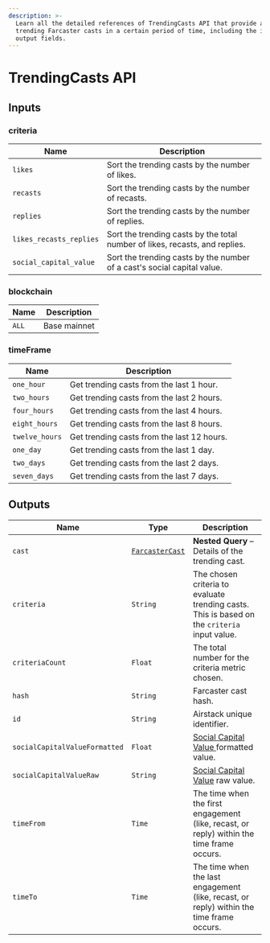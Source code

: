 ```yaml
---
description: >-
  Learn all the detailed references of TrendingCasts API that provide all
  trending Farcaster casts in a certain period of time, including the inputs and
  output fields.
---
```


# TrendingCasts API

## Inputs

### criteria

| Name                    | Description                                                                 |
| ----------------------- | --------------------------------------------------------------------------- |
| `likes`                 | Sort the trending casts by the number of likes.                             |
| `recasts`               | Sort the trending casts by the number of recasts.                           |
| `replies`               | Sort the trending casts by the number of replies.                           |
| `likes_recasts_replies` | Sort the trending casts by the total number of likes, recasts, and replies. |
| `social_capital_value`  | Sort the trending casts by the number of a cast's social capital value.     |

### blockchain

| Name  | Description  |
| ----- | ------------ |
| `ALL` | Base mainnet |

### timeFrame

| Name           | Description                                |
| -------------- | ------------------------------------------ |
| `one_hour`     | Get trending casts from the last 1 hour.   |
| `two_hours`    | Get trending casts from the last 2 hours.  |
| `four_hours`   | Get trending casts from the last 4 hours.  |
| `eight_hours`  | Get trending casts from the last 8 hours.  |
| `twelve_hours` | Get trending casts from the last 12 hours. |
| `one_day`      | Get trending casts from the last 1 day.    |
| `two_days`     | Get trending casts from the last 2 days.   |
| `seven_days`   | Get trending casts from the last 7 days.   |

## Outputs

| Name                          | Type                                     | Description                                                                                                                  |
| ----------------------------- | ---------------------------------------- | ---------------------------------------------------------------------------------------------------------------------------- |
| `cast`                        | [`FarcasterCast`](farcastercasts-api.md) | **Nested Query** – Details of the trending cast.                                                                             |
| `criteria`                    | `String`                                 | The chosen criteria to evaluate trending casts. This is based on the `criteria` input value.                                 |
| `criteriaCount`               | `Float`                                  | The total number for the criteria metric chosen.                                                                             |
| `hash`                        | `String`                                 | Farcaster cast hash.                                                                                                         |
| `id`                          | `String`                                 | Airstack unique identifier.                                                                                                  |
| `socialCapitalValueFormatted` | `Float`                                  | [Social Capital Value ](../../abstractions/trending-casts/social-capital-value-and-social-capital-scores.md)formatted value. |
| `socialCapitalValueRaw`       | `String`                                 | [Social Capital Value](../../abstractions/trending-casts/social-capital-value-and-social-capital-scores.md) raw value.       |
| `timeFrom`                    | `Time`                                   | The time when the first engagement (like, recast, or reply) within the time frame occurs.                                    |
| `timeTo`                      | `Time`                                   | The time when the last engagement (like, recast, or reply) within the time frame occurs.                                     |

